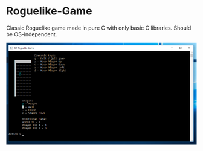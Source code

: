 # Roguelike-Game
Classic Roguelike game made in pure C with only basic C libraries. Should be OS-independent.

![](https://raw.githubusercontent.com/Sejoslaw/Roguelike-Game/master/img/Demo.PNG)